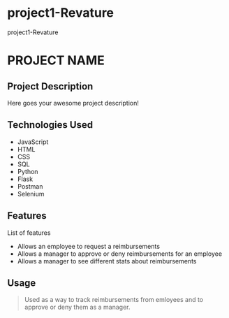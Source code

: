 # project1-Revature
 project1-Revature
# PROJECT NAME

## Project Description

Here goes your awesome project description!

## Technologies Used

* JavaScript
* HTML
* CSS
* SQL
* Python
* Flask
* Postman
* Selenium

## Features

List of features
* Allows an employee to request a reimbursements
* Allows a manager to approve or deny reimbursements for an employee
* Allows a manager to see different stats about reimbursements

## Usage

> Used as a way to track reimbursements from emloyees and to approve or deny them as a manager.
